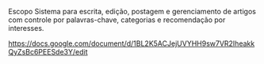 Escopo
Sistema para escrita, edição, postagem e gerenciamento de artigos com controle por palavras-chave, categorias e recomendação por interesses.

https://docs.google.com/document/d/1BL2K5ACJejUVYHH9sw7VR2IheakkQyZsBc6PEESde3Y/edit
